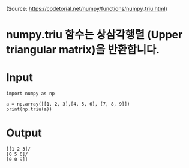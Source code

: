 (Source: https://codetorial.net/numpy/functions/numpy_triu.html)

# numpy.triu 함수는 상삼각행렬 (Upper triangular matrix)을 반환합니다.
# Input
  ```
  import numpy as np

  a = np.array([[1, 2, 3],[4, 5, 6], [7, 8, 9]])
  print(np.triu(a))
  ```
# Output
  ```
  [[1 2 3]/
 [0 5 6]/
 [0 0 9]]
 ```
